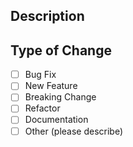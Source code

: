 ## Description

<!--
Please provide a meaningful description of what this change will do, or is for.
Bonus points for including links to related issues, other PRs, or technical
references.

Note that by _not_ including a description, you are asking reviewers to do
extra work to understand the context of this change, which may lead to your
PR taking much longer to review, or result in it not being reviewed at all.
-->

## Type of Change

- [ ] Bug Fix
- [ ] New Feature
- [ ] Breaking Change
- [ ] Refactor
- [ ] Documentation
- [ ] Other (please describe)
